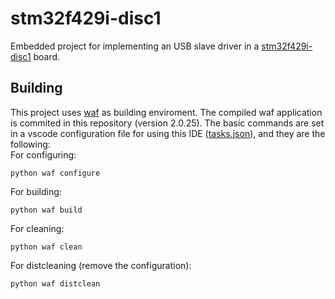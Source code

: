# stm32f429i-disc1
Embedded project for implementing an USB slave driver in a [stm32f429i-disc1](https://www.st.com/en/evaluation-tools/32f429idiscovery.html) board.

## Building
This project uses [waf](https://waf.io/) as building enviroment. The compiled waf application is commited in this repository (version 2.0.25). The basic commands are set in a vscode configuration file for using this IDE ([tasks.json](.vscode/tasks.json)), and they are the following:  
For configuring:
```console
python waf configure
```
For building:
```console
python waf build
```
For cleaning:
```console
python waf clean
```
For distcleaning (remove the configuration):
```console
python waf distclean
```
